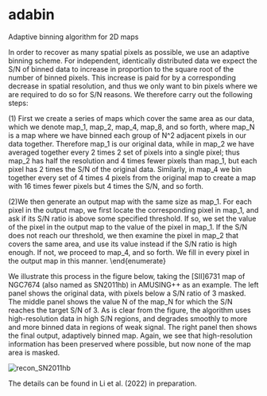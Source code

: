 # adabin
Adaptive binning algorithm for 2D maps

In order to recover as many spatial pixels as possible, we use an adaptive binning scheme. For independent, identically distributed data we expect the S/N of binned data to increase in proportion to the square root of the number of binned pixels. This increase is paid for by a corresponding decrease in spatial resolution, and thus we only want to bin pixels where we are required to do so for S/N reasons. We therefore carry out the following steps:

(1) First we create a series of maps which cover the same area as our data, which we denote map_1, map_2, map_4, map_8, and so forth, where map_N is a map where we have binned each group of N^2 adjacent pixels in our data together. Therefore map_1 is our original data, while in map_2 we have averaged together every 2 times 2 set of pixels into a single pixel; thus map_2 has half the resolution and 4 times fewer pixels than map_1, but each pixel has 2 times the S/N of the original data. Similarly, in map_4 we bin together every set of 4 times 4 pixels from the original map to create a map with 16 times fewer pixels but 4 times the S/N, and so forth.

(2)We then generate an output map with the same size as map_1. For each pixel in the output map, we first locate the corresponding pixel in map_1, and ask if its S/N ratio is above some specified threshold. If so, we set the value of the pixel in the output map to the value of the pixel in map_1. If the S/N does not reach our threshold, we then examine the pixel in map_2 that covers the same area, and use its value instead if the S/N ratio is high enough. If not, we proceed to map_4, and so forth. We fill in every pixel in the output map in this manner.
\end{enumerate}

We illustrate this process in the figure below, taking the [SII]6731 map of NGC7674 (also named as SN2011hb) in AMUSING++ as an example. The left panel shows the original data, with pixels below a S/N ratio of 3 masked. The middle panel shows the value N of the map_N for which the S/N reaches the target S/N of 3. As is clear from the figure, the algorithm uses high-resolution data in high S/N regions, and degrades smoothly to more and more binned data in regions of weak signal. The right panel then shows the final output, adaptively binned map. Again, we see that high-resolution information has been preserved where possible, but now none of the map area is masked.

![recon_SN2011hb](https://user-images.githubusercontent.com/25077804/166636783-e98767fb-9378-4dc0-b4b9-8d53509584ae.png)


The details can be found in Li et al. (2022) in preparation.
